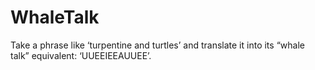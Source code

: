 # WhaleTalk
Take a phrase like ‘turpentine and turtles’ and translate it into its “whale talk” equivalent: ‘UUEEIEEAUUEE’.
